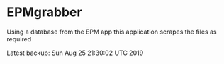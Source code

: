 # EPMgrabber
Using a database from the EPM app this application scrapes the files as required


Latest backup: Sun Aug 25 21:30:02 UTC 2019
